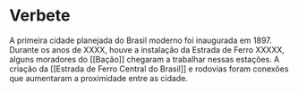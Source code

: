 # Verbete
A primeira cidade planejada do Brasil moderno foi inaugurada em 1897. Durante os anos de XXXX, houve a instalação da Estrada de Ferro XXXXX, alguns moradores do [[Bação]] chegaram a trabalhar nessas estações. A criação da [[Estrada de Ferro Central do Brasil]] e rodovias foram conexões que aumentaram a proximidade entre as cidade. 